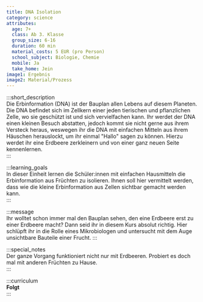 ```yaml
---
title: DNA Isolation
category: science
attributes:
  age: 7+
  class: Ab 3. Klasse
  group_size: 6-16
  duration: 60 min  
  material_costs: 5 EUR (pro Person)
  school_subject: Biologie, Chemie
  mobile: Ja
  take_home: Jein
image1: Ergebnis
image2: Material/Prozess
---
```

:::short_description  
Die Erbinformation (DNA) ist der Bauplan allen Lebens auf diesem Planeten. Die DNA befindet sich im Zellkern einer jeden tierischen und pflanzlichen Zelle, wo sie geschützt ist und sich vervielfachen kann. Ihr werdet der DNA einen kleinen Besuch abstatten, jedoch kommt sie nicht gerne aus ihrem Versteck heraus, weswegen ihr die DNA mit einfachen Mitteln aus ihrem Häuschen herauslockt, um ihr einmal "Hallo" sagen zu können. Hierzu werdet ihr eine Erdbeere zerkleinern und von einer ganz neuen Seite kennenlernen.  
:::

:::learning_goals  
 In dieser Einheit lernen die Schüler:innen mit einfachen Hausmitteln die Erbinformation aus Früchten zu isolieren. Ihnen soll hier vermittelt werden, dass wie die kleine Erbinformation aus Zellen sichtbar gemacht werden kann.         
:::

:::message  
Ihr wolltet schon immer mal den Bauplan sehen, den eine Erdbeere erst zu einer Erdbeere macht? Dann seid ihr in diesem Kurs absolut richtig. Hier schlüpft ihr in die Rolle eines Mikrobiologen und untersucht mit dem Auge unsichtbare Bauteile einer Frucht.
:::  

:::special_notes  
Der ganze Vorgang funktioniert nicht nur mit Erdbeeren. Probiert es doch mal mit anderen Früchten zu Hause.  
:::

:::curriculum  
**Folgt**   
:::
